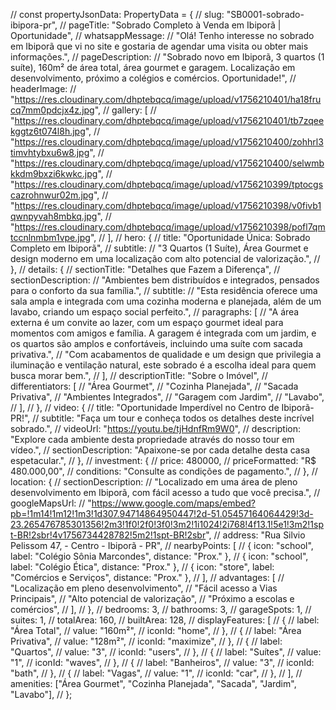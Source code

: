 // const propertyJsonData: PropertyData = {
// slug: "SB0001-sobrado-ibipora-pr",
// pageTitle: "Sobrado Completo à Venda em Ibiporã | Oportunidade",
// whatsappMessage:
// "Olá! Tenho interesse no sobrado em Ibiporã que vi no site e gostaria de agendar uma visita ou obter mais informações.",
// pageDescription:
// "Sobrado novo em Ibiporã, 3 quartos (1 suíte), 160m² de área total, área gourmet e garagem. Localização em desenvolvimento, próximo a colégios e comércios. Oportunidade!",
// headerImage:
// "https://res.cloudinary.com/dhptebqcq/image/upload/v1756210401/ha18frucq7mm0pdcjx4z.jpg",
// gallery: [
// "https://res.cloudinary.com/dhptebqcq/image/upload/v1756210401/tb7zqeekggtz6t074l8h.jpg",
// "https://res.cloudinary.com/dhptebqcq/image/upload/v1756210400/zohhrl3timvhtybxu6w8.jpg",
// "https://res.cloudinary.com/dhptebqcq/image/upload/v1756210400/selwmbkkdm9bxzi6kwkc.jpg",
// "https://res.cloudinary.com/dhptebqcq/image/upload/v1756210399/tptocgscazrohnwur02m.jpg",
// "https://res.cloudinary.com/dhptebqcq/image/upload/v1756210398/v0fivb1qwnpyvah8mbkq.jpg",
// "https://res.cloudinary.com/dhptebqcq/image/upload/v1756210398/pofl7qmtccnlnmbm1vpe.jpg",
// ],
// hero: {
// title: "Oportunidade Única: Sobrado Completo em Ibiporã",
// subtitle:
// "3 Quartos (1 Suíte), Área Gourmet e design moderno em uma localização com alto potencial de valorização.",
// },
// details: {
// sectionTitle: "Detalhes que Fazem a Diferença",
// sectionDescription:
// "Ambientes bem distribuídos e integrados, pensados para o conforto da sua família.",
// subtitle:
// "Esta residência oferece uma sala ampla e integrada com uma cozinha moderna e planejada, além de um lavabo, criando um espaço social perfeito.",
// paragraphs: [
// "A área externa é um convite ao lazer, com um espaço gourmet ideal para momentos com amigos e família. A garagem é integrada com um jardim, e os quartos são amplos e confortáveis, incluindo uma suíte com sacada privativa.",
// "Com acabamentos de qualidade e um design que privilegia a iluminação e ventilação natural, este sobrado é a escolha ideal para quem busca morar bem.",
// ],
// descriptionTitle: "Sobre o Imóvel",
// differentiators: [
// "Área Gourmet",
// "Cozinha Planejada",
// "Sacada Privativa",
// "Ambientes Integrados",
// "Garagem com Jardim",
// "Lavabo",
// ],
// },
// video: {
// title: "Oportunidade Imperdível no Centro de Ibiporã-PR!",
// subtitle: "Faça um tour e conheça todos os detalhes deste incrível sobrado.",
// videoUrl: "https://youtu.be/tjHdnfRm9W0",
// description: "Explore cada ambiente desta propriedade através do nosso tour em vídeo.",
// sectionDescription: "Apaixone-se por cada detalhe desta casa espetacular.",
// },
// investment: {
// price: 480000,
// priceFormatted: "R$ 480.000,00",
// conditions: "Consulte as condições de pagamento.",
// },
// location: {
// sectionDescription:
// "Localizado em uma área de pleno desenvolvimento em Ibiporã, com fácil acesso a tudo que você precisa.",
// googleMapsUrl:
// "https://www.google.com/maps/embed?pb=!1m14!1m12!1m3!1d307.94714864950447!2d-51.05457164064429!3d-23.265476785301356!2m3!1f0!2f0!3f0!3m2!1i1024!2i768!4f13.1!5e1!3m2!1spt-BR!2sbr!4v1756734428782!5m2!1spt-BR!2sbr",
// address: "Rua Silvio Pelissom 47, - Centro - Ibiporã - PR",
// nearbyPoints: [
// { icon: "school", label: "Colégio Sônia Marcondes", distance: "Prox." },
// { icon: "school", label: "Colégio Ética", distance: "Prox." },
// { icon: "store", label: "Comércios e Serviços", distance: "Prox." },
// ],
// advantages: [
// "Localização em pleno desenvolvimento",
// "Fácil acesso a Vias Principais",
// "Alto potencial de valorização",
// "Próximo a escolas e comércios",
// ],
// },
// bedrooms: 3,
// bathrooms: 3,
// garageSpots: 1,
// suites: 1,
// totalArea: 160,
// builtArea: 128,
// displayFeatures: [
// {
// label: "Área Total",
// value: "160m²",
// iconId: "home",
// },
// {
// label: "Área Privativa",
// value: "128m²",
// iconId: "maximize",
// },
// {
// label: "Quartos",
// value: "3",
// iconId: "users",
// },
// {
// label: "Suítes",
// value: "1",
// iconId: "waves",
// },
// {
// label: "Banheiros",
// value: "3",
// iconId: "bath",
// },
// {
// label: "Vagas",
// value: "1",
// iconId: "car",
// },
// ],
// amenities: ["Área Gourmet", "Cozinha Planejada", "Sacada", "Jardim", "Lavabo"],
// };
